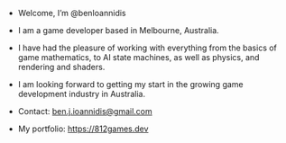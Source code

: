 - Welcome, I’m @benIoannidis
- I am a game developer based in Melbourne, Australia.

- I have had the pleasure of working with everything from the basics of game mathematics, 
  to AI state machines, as well as physics, and rendering and shaders.
  
- I am looking forward to getting my start in the growing game development industry in Australia.

- Contact: ben.j.ioannidis@gmail.com 

- My portfolio: https://812games.dev

<!---
benIoannidis/benIoannidis is a ✨ special ✨ repository because its `README.md` (this file) appears on your GitHub profile.
You can click the Preview link to take a look at your changes.
--->
